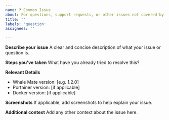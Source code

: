 ```yaml
---
name: ❓ Common Issue
about: For questions, support requests, or other issues not covered by bug/feature templates
title: ''
labels: 'question'
assignees: ''

---
```


**Describe your issue**
A clear and concise description of what your issue or question is.

**Steps you've taken**
What have you already tried to resolve this?

**Relevant Details**
- Whale Mate version: [e.g. 1.2.0]
- Portainer version: [if applicable]
- Docker version: [if applicable]

**Screenshots**
If applicable, add screenshots to help explain your issue.

**Additional context**
Add any other context about the issue here.